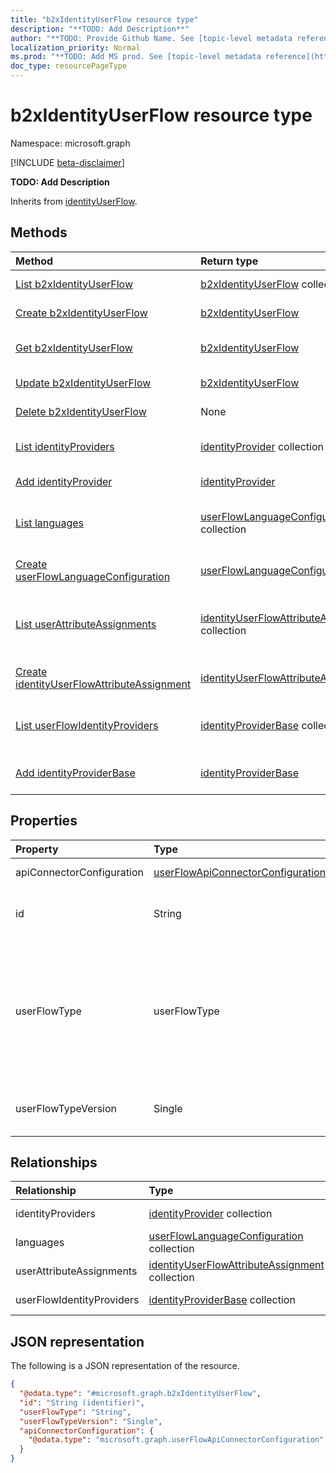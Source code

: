 ```yaml
---
title: "b2xIdentityUserFlow resource type"
description: "**TODO: Add Description**"
author: "**TODO: Provide Github Name. See [topic-level metadata reference](https://msgo.azurewebsites.net/add/document/guidelines/metadata.html#topic-level-metadata)**"
localization_priority: Normal
ms.prod: "**TODO: Add MS prod. See [topic-level metadata reference](https://msgo.azurewebsites.net/add/document/guidelines/metadata.html#topic-level-metadata)**"
doc_type: resourcePageType
---
```


# b2xIdentityUserFlow resource type

Namespace: microsoft.graph

[!INCLUDE [beta-disclaimer](../../includes/beta-disclaimer.md)]

**TODO: Add Description**


Inherits from [identityUserFlow](../resources/identityuserflow.md).

## Methods
|Method|Return type|Description|
|:---|:---|:---|
|[List b2xIdentityUserFlow](../api/b2xidentityuserflow-list.md)|[b2xIdentityUserFlow](../resources/b2xidentityuserflow.md) collection|Get a list of the [b2xIdentityUserFlow](../resources/b2xidentityuserflow.md) objects and their properties.|
|[Create b2xIdentityUserFlow](../api/b2xidentityuserflow-create.md)|[b2xIdentityUserFlow](../resources/b2xidentityuserflow.md)|Create a new [b2xIdentityUserFlow](../resources/b2xidentityuserflow.md) object.|
|[Get b2xIdentityUserFlow](../api/b2xidentityuserflow-get.md)|[b2xIdentityUserFlow](../resources/b2xidentityuserflow.md)|Read the properties and relationships of a [b2xIdentityUserFlow](../resources/b2xidentityuserflow.md) object.|
|[Update b2xIdentityUserFlow](../api/b2xidentityuserflow-update.md)|[b2xIdentityUserFlow](../resources/b2xidentityuserflow.md)|Update the properties of a [b2xIdentityUserFlow](../resources/b2xidentityuserflow.md) object.|
|[Delete b2xIdentityUserFlow](../api/b2xidentityuserflow-delete.md)|None|Deletes a [b2xIdentityUserFlow](../resources/b2xidentityuserflow.md) object.|
|[List identityProviders](../api/b2xidentityuserflow-list-identityproviders.md)|[identityProvider](../resources/identityprovider.md) collection|Get the identityProvider resources from the identityProviders navigation property.|
|[Add identityProvider](../api/b2xidentityuserflow-post-identityproviders.md)|[identityProvider](../resources/identityprovider.md)|Add identityProviders by posting to the identityProviders collection.|
|[List languages](../api/b2xidentityuserflow-list-languages.md)|[userFlowLanguageConfiguration](../resources/userflowlanguageconfiguration.md) collection|Get the userFlowLanguageConfiguration resources from the languages navigation property.|
|[Create userFlowLanguageConfiguration](../api/b2xidentityuserflow-post-languages.md)|[userFlowLanguageConfiguration](../resources/userflowlanguageconfiguration.md)|Create a new userFlowLanguageConfiguration object.|
|[List userAttributeAssignments](../api/b2xidentityuserflow-list-userattributeassignments.md)|[identityUserFlowAttributeAssignment](../resources/identityuserflowattributeassignment.md) collection|Get the identityUserFlowAttributeAssignment resources from the userAttributeAssignments navigation property.|
|[Create identityUserFlowAttributeAssignment](../api/b2xidentityuserflow-post-userattributeassignments.md)|[identityUserFlowAttributeAssignment](../resources/identityuserflowattributeassignment.md)|Create a new identityUserFlowAttributeAssignment object.|
|[List userFlowIdentityProviders](../api/b2xidentityuserflow-list-userflowidentityproviders.md)|[identityProviderBase](../resources/identityproviderbase.md) collection|Get the identityProviderBase resources from the userFlowIdentityProviders navigation property.|
|[Add identityProviderBase](../api/b2xidentityuserflow-post-userflowidentityproviders.md)|[identityProviderBase](../resources/identityproviderbase.md)|Add userFlowIdentityProviders by posting to the userFlowIdentityProviders collection.|

## Properties
|Property|Type|Description|
|:---|:---|:---|
|apiConnectorConfiguration|[userFlowApiConnectorConfiguration](../resources/userflowapiconnectorconfiguration.md)|**TODO: Add Description**|
|id|String|**TODO: Add Description** Inherited from [identityUserFlow](../resources/identityuserflow.md).|
|userFlowType|userFlowType|**TODO: Add Description** Inherited from [identityUserFlow](../resources/identityuserflow.md). Possible values are: `signUp`, `signIn`, `signUpOrSignIn`, `passwordReset`, `profileUpdate`, `resourceOwner`, `unknownFutureValue`.|
|userFlowTypeVersion|Single|**TODO: Add Description** Inherited from [identityUserFlow](../resources/identityuserflow.md).|

## Relationships
|Relationship|Type|Description|
|:---|:---|:---|
|identityProviders|[identityProvider](../resources/identityprovider.md) collection|**TODO: Add Description**|
|languages|[userFlowLanguageConfiguration](../resources/userflowlanguageconfiguration.md) collection|**TODO: Add Description**|
|userAttributeAssignments|[identityUserFlowAttributeAssignment](../resources/identityuserflowattributeassignment.md) collection|**TODO: Add Description**|
|userFlowIdentityProviders|[identityProviderBase](../resources/identityproviderbase.md) collection|**TODO: Add Description**|

## JSON representation
The following is a JSON representation of the resource.
<!-- {
  "blockType": "resource",
  "keyProperty": "id",
  "@odata.type": "microsoft.graph.b2xIdentityUserFlow",
  "baseType": "Microsoft.Cpim.Api.DataModels.identityUserFlow",
  "openType": false
}
-->
``` json
{
  "@odata.type": "#microsoft.graph.b2xIdentityUserFlow",
  "id": "String (identifier)",
  "userFlowType": "String",
  "userFlowTypeVersion": "Single",
  "apiConnectorConfiguration": {
    "@odata.type": "microsoft.graph.userFlowApiConnectorConfiguration"
  }
}
```

